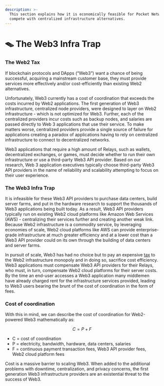 ```yaml
---
description: >-
  This section explains how it is economically feasible for Pocket Network to
  compete with centralized infrastructure alternatives.
---
```


# 🪤 The Web3 Infra Trap

### The Web2 Tax

If blockchain protocols and DApps \(“Web3”\) want a chance of being successful, acquiring a mainstream customer base, they must provide services more effectively and/or cost-efficiently than existing Web2 alternatives.

Unfortunately, Web3 currently has a cost of coordination that exceeds the costs incurred by Web2 applications. The first generation of Web3 infrastructure, centralized node providers, were designed to layer on Web2 infrastructure - which is not optimized for Web3. Further, each of the centralized providers incur costs such as backup nodes, and salaries are passed directly to Web 3 applications that use their service. To make matters worse, centralized providers provide a single source of failure for applications creating a paradox of applications having to rely on centralized infrastructure to connect to decentralized networks.

Web3 applications that require a high amount of Relays, such as wallets, decentralized exchanges, or games, must decide whether to run their own infrastructure or use a third-party Web3 API provider. Based on our research, Web 3 application executives typically choose third-party Web3 API providers in the name of reliability and scalability attempting to focus on their user experience.

### The Web3 Infra Trap

It is infeasible for these Web3 API providers to purchase data centers, build server farms, and put in the hardware research to support the thousands of Web3 applications being built today. As a result, Web3 API providers typically run on existing Web2 cloud platforms like Amazon Web Services \(AWS\) - centralizing their services further and creating another weak link. Because Web2 infrastructure is a commodity service, by leveraging economies of scale, Web2 cloud platforms like AWS can provide enterprise-grade infrastructure at much greater efficiency and at a lower cost than a Web3 API provider could on its own through the building of data centers and server farms.

In pursuit of scale, Web3 has had no choice but to pay an expensive [tax](https://stratechery.com/2016/the-amazon-tax/) to the Web2 infrastructure monopoly and in doing so, sacrifice cost efficiency. Web3 applications must compensate Web3 API providers for their Relays, who must, in turn, compensate Web2 cloud platforms for their server costs. By the time an end-user accesses a Web3 application many middlemen have already charged rent for the infrastructure services provided, leading to Web3 users bearing the brunt of the cost of coordination in the form of fees.

### Cost of coordination

With this in mind, we can describe the cost of coordination for Web2-powered Web3 mathematically as:

$$
C = P + F
$$

* C = cost of coordination
* P = electricity, bandwidth, hardware, data centers, salaries 
* F = continuous payment transaction fees, Web3 API provider fees, Web2 cloud platform fees

Cost is a massive barrier to scaling Web3. When added to the additional problems with downtime, centralization, and privacy concerns, the first generation Web3 infrastructure providers are an existential threat to the success of Web3.

